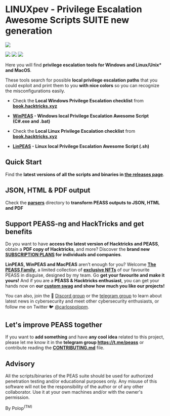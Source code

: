 


# LINUXpev - Privilege Escalation Awesome Scripts SUITE new generation

![](https://github.com/carlospolop/privilege-escalation-awesome-scripts-suite/raw/master/linPEAS/images/peass.png)

![](https://img.shields.io/badge/Black-Arch-black) ![](https://img.shields.io/badge/Arch-AUR-brightgreen) ![](https://img.shields.io/badge/Black%20Hat%20Arsenal-Asia%202020-red)




Here you will find **privilege escalation tools for Windows and Linux/Unix\* and MacOS**.

These tools search for possible **local privilege escalation paths** that you could exploit and print them to you **with nice colors** so you can recognize the misconfigurations easily.

- Check the **Local Windows Privilege Escalation checklist** from **[book.hacktricks.xyz](https://book.hacktricks.xyz/windows-hardening/checklist-windows-privilege-escalation)**
- **[WinPEAS](https://github.com/carlospolop/privilege-escalation-awesome-scripts-suite/tree/master/winPEAS) - Windows local Privilege Escalation Awesome Script (C#.exe and .bat)**

- Check the **Local Linux Privilege Escalation checklist** from **[book.hacktricks.xyz](https://book.hacktricks.xyz/linux-hardening/linux-privilege-escalation-checklist)**
- **[LinPEAS](https://github.com/carlospolop/privilege-escalation-awesome-scripts-suite/tree/master/linPEAS) - Linux local Privilege Escalation Awesome Script (.sh)**

## Quick Start
Find the **latest versions of all the scripts and binaries in [the releases page](https://github.com/carlospolop/PEASS-ng/releases/latest)**.

## JSON, HTML & PDF output
Check the **[parsers](./parsers/)** directory to **transform PEASS outputs to JSON, HTML and PDF**

## Support PEASS-ng and HackTricks and get benefits

Do you want to have **access the latest version of Hacktricks and PEASS**, obtain a **PDF copy of Hacktricks**, and more? Discover the **brand new [SUBSCRIPTION PLANS](https://github.com/sponsors/carlospolop?frequency=one-time) for individuals and companies**.

**LinPEAS, WinPEAS and MacPEAS** aren’t enough for you? Welcome [**The PEASS Family**](https://opensea.io/collection/the-peass-family/), a limited collection of [**exclusive NFTs**](https://opensea.io/collection/the-peass-family/) of our favourite PEASS in disguise, designed by my team. Go **get your favourite and make it yours!** And if you are a **PEASS & Hacktricks enthusiast**, you can get your hands now on **our [custom swag](https://peass.creator-spring.com/) and show how much you like our projects!**

You can also, join the 💬 [Discord group](https://discord.gg/hRep4RUj7f) or the [telegram group](https://t.me/peass) to learn about latest news in cybersecurity and meet other cybersecurity enthusiasts, or follow me on Twitter 🐦 [@carlospolopm](https://twitter.com/carlospolopm).

## Let's improve PEASS together

If you want to **add something** and have **any cool idea** related to this project, please let me know it in the **telegram group https://t.me/peass** or contribute reading the **[CONTRIBUTING.md](https://github.com/carlospolop/privilege-escalation-awesome-scripts-suite/blob/master/CONTRIBUTING.md)** file.

## Advisory

All the scripts/binaries of the PEAS suite should be used for authorized penetration testing and/or educational purposes only. Any misuse of this software will not be the responsibility of the author or of any other collaborator. Use it at your own machines and/or with the owner's permission.



By Polop<sup>(TM)</sup>
